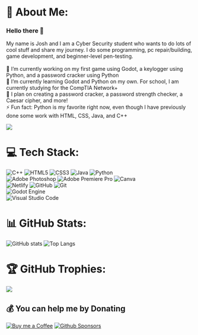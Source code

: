 # 💫 About Me:
### Hello there 👋
My name is Josh and I am a Cyber Security student who wants to do lots of cool stuff and share my journey. I do some programming, pc repair/building, game development, and beginner-level pen-testing.<br><br>
🔭 I’m currently working on my first game using Godot, a keylogger using Python, and a password cracker using Python<br>
🌱 I’m currently learning Godot and Python on my own. For school, I am currently studying for the CompTIA Network+<br>
🚀 I plan on creating a password cracker, a password strength checker, a Caesar cipher, and more!<br>
⚡ Fun fact: Python is my favorite right now, even though I have previously done some work with HTML, CSS, Java, and C++

![](https://komarev.com/ghpvc/?username=jocasio99&color=blue&abbreviated=true&style=for-the-badge)


# 💻 Tech Stack:
![C++](https://img.shields.io/badge/c++-%2300599C.svg?style=for-the-badge&logo=c%2B%2B&logoColor=white) 
![HTML5](https://img.shields.io/badge/html5-%23E34F26.svg?style=for-the-badge&logo=html5&logoColor=white) 
![CSS3](https://img.shields.io/badge/css3-%231572B6.svg?style=for-the-badge&logo=css3&logoColor=white) 
![Java](https://img.shields.io/badge/java-%23ED8B00.svg?style=for-the-badge&logo=openjdk&logoColor=white) 
![Python](https://img.shields.io/badge/python-3670A0?style=for-the-badge&logo=python&logoColor=ffdd54)
<br> 
![Adobe Photoshop](https://img.shields.io/badge/adobe%20photoshop-%2331A8FF.svg?style=for-the-badge&logo=adobe%20photoshop&logoColor=white) 
![Adobe Premiere Pro](https://img.shields.io/badge/Adobe%20Premiere%20Pro-9999FF.svg?style=for-the-badge&logo=Adobe%20Premiere%20Pro&logoColor=white) 
![Canva](https://img.shields.io/badge/Canva-%2300C4CC.svg?style=for-the-badge&logo=Canva&logoColor=white) 
<br> 
![Netlify](https://img.shields.io/badge/netlify-%23000000.svg?style=for-the-badge&logo=netlify&logoColor=#00C7B7) ![GitHub](https://img.shields.io/badge/github-%23121011.svg?style=for-the-badge&logo=github&logoColor=white) ![Git](https://img.shields.io/badge/git-%23F05033.svg?style=for-the-badge&logo=git&logoColor=white)  
![Godot Engine](https://img.shields.io/badge/GODOT-%23FFFFFF.svg?style=for-the-badge&logo=godot-engine)
<br> 
![Visual Studio Code](https://img.shields.io/badge/Visual%20Studio%20Code-0078d7.svg?style=for-the-badge&logo=visual-studio-code&logoColor=white)

# 📊 GitHub Stats:
 ![GitHub stats](https://gh-readme-profile.vercel.app/api?username=Jocasio99&theme=github_dark&border_color=e4e4e4)
 ![Top Langs](https://github-readme-stats.vercel.app/api/top-langs/?username=jocasio99&layout=compact&theme=github_dark)

# 🏆 GitHub Trophies:
 ![](https://github-profile-trophy.vercel.app/?username=jocasio99&theme=onedark&no-frame=true&no-bg=true&margin-w=4)

## 💰 You can help me by Donating
[![Buy me a Coffee](https://img.shields.io/badge/Buy_Me_A_Coffee-FFDD00?style=for-the-badge&logo=buy-me-a-coffee&logoColor=black)](https://buymeacoffee.com/jocasio)
[![Github Sponsors](https://img.shields.io/badge/GitHub-Sponsor-blue?labelColor=302d41&color=f5bde6&logo=github&logoColor=d9e0ee&style=for-the-badge)](https://github.com/sponsors/jocasio99)

  
<!-- Proudly created with GPRM ( https://gprm.itsvg.in ) -->
  
<!--
**jocasio99/jocasio99** is a ✨ _special_ ✨ repository because its `README.md` (this file) appears on your GitHub profile.

Here are some ideas to get you started:


- 🤔 I’m looking for help with ...
- 💬 Ask me about ...
- 📫 How to reach me: ...
- 😄 Pronouns: ...

-->
